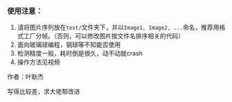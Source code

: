 ### 使用注意：

1. 请将图片序列放在`test/`文件夹下，并以`Image1, Image2, ...`命名，推荐用格式工厂分帧。（否则，可以修改图片按文件名排序相关的代码）
2. 面向玻璃球编程，钢球等不知能否使用
3. 检测精度一般，耗时倒是很久，动不动就crash
4. 操作方法见视频

作者：叶耿杰

写得比较差，求大佬帮改进